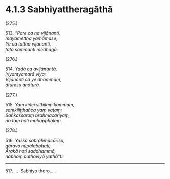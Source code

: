 # 4.1.3 Sabhiyattheragāthā

(275.)

513\. _“Pare ca na vijānanti,_  
_mayamettha yamāmase;_  
_Ye ca tattha vijānanti,_  
_tato sammanti medhagā._  

(276.)

514\. _Yadā ca avijānantā,_  
_iriyantyamarā viya;_  
_Vijānanti ca ye dhammaṃ,_  
_āturesu anāturā._  

(277.)

515\. _Yaṃ kiñci sithilaṃ kammaṃ,_  
_saṃkiliṭṭhañca yaṃ vataṃ;_  
_Saṅkassaraṃ brahmacariyaṃ,_  
_na taṃ hoti mahapphalaṃ._  

(278.)

516\. _Yassa sabrahmacārīsu,_  
_gāravo nūpalabbhati;_  
_Ārakā hoti saddhammā,_  
_nabhaṃ puthaviyā yathā”ti._  

---

517\. …  Sabhiyo thero… .
